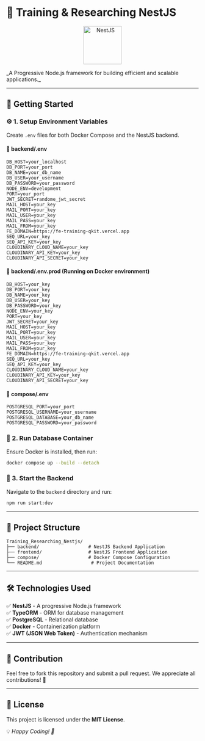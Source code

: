 # 🚀 Training & Researching NestJS

<p align="center">
  <img src="https://nestjs.com/img/logo-small.svg" width="100" alt="NestJS">
</p>  
_A Progressive Node.js framework for building efficient and scalable applications._

---

## 📌 Getting Started

### ⚙️ 1. Setup Environment Variables
Create `.env` files for both Docker Compose and the NestJS backend.

#### 📂 backend/.env
```
DB_HOST=your_localhost
DB_PORT=your_port
DB_NAME=your_db_name
DB_USER=your_username
DB_PASSWORD=your_password
NODE_ENV=development
PORT=your_port
JWT_SECRET=randome_jwt_secret
MAIL_HOST=your_key
MAIL_PORT=your_key
MAIL_USER=your_key
MAIL_PASS=your_key
MAIL_FROM=your_key
FE_DOMAIN=https://fe-training-qkit.vercel.app
SEQ_URL=your_key
SEQ_API_KEY=your_key
CLOUDINARY_CLOUD_NAME=your_key
CLOUDINARY_API_KEY=your_key
CLOUDINARY_API_SECRET=your_key
```

#### 📂 backend/.env.prod (Running on Docker environment)
```
DB_HOST=your_key
DB_PORT=your_key
DB_NAME=your_key
DB_USER=your_key
DB_PASSWORD=your_key
NODE_ENV=your_key
PORT=your_key
JWT_SECRET=your_key
MAIL_HOST=your_key
MAIL_PORT=your_key
MAIL_USER=your_key
MAIL_PASS=your_key
MAIL_FROM=your_key
FE_DOMAIN=https://fe-training-qkit.vercel.app
SEQ_URL=your_key
SEQ_API_KEY=your_key
CLOUDINARY_CLOUD_NAME=your_key
CLOUDINARY_API_KEY=your_key
CLOUDINARY_API_SECRET=your_key
```

#### 📂 compose/.env
```
POSTGRESQL_PORT=your_port
POSTGRESQL_USERNAME=your_username
POSTGRESQL_DATABASE=your_db_name
POSTGRESQL_PASSWORD=your_password
```

### 🐳 2. Run Database Container
Ensure Docker is installed, then run:
```sh
docker compose up --build --detach
```

### 🚀 3. Start the Backend
Navigate to the `backend` directory and run:
```sh
npm run start:dev
```

---

## 📁 Project Structure
```
Training_Researching_Nestjs/
├── backend/                  # NestJS Backend Application
├── frontend/                 # NestJS Frontend Application
├── compose/                  # Docker Compose Configuration
└── README.md                  # Project Documentation
```

---

## 🛠️ Technologies Used
✅ **NestJS** - A progressive Node.js framework  
✅ **TypeORM** - ORM for database management  
✅ **PostgreSQL** - Relational database  
✅ **Docker** - Containerization platform  
✅ **JWT (JSON Web Token)** - Authentication mechanism  

---

## 🤝 Contribution
Feel free to fork this repository and submit a pull request. We appreciate all contributions! 🎉

---

## 📜 License
This project is licensed under the **MIT License**.

💡 _Happy Coding! 🚀_

